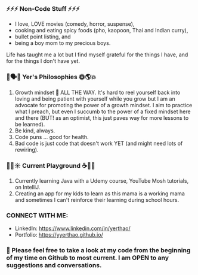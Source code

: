 
### ⚡⚡⚡ Non-Code Stuff ⚡⚡⚡
* I love, LOVE movies (comedy, horror, suspense), 
* cooking and eating spicy foods (pho, kaopoon, Thai and Indian curry), 
* bullet point listing, and 
* being a boy mom to my precious boys. 

Life has taught me a lot but I find myself grateful for the things I have, and for the things I don't have yet.

### 🧐🗣🧞 Yer's Philosophies 🌞🌎💥
1. Growth mindset 🌱 ALL THE WAY. It's hard to reel yourself back into loving and being patient with yourself while you grow but I am an advocate for promoting the power of a growth mindset. I aim to practice what I preach, but even I succumb to the power of a fixed mindset here and there (BUT! as an optimist, this just paves way for more lessons to be learned).
2. Be kind, always.
3. Code puns ... good for health.
4. Bad code is just code that doesn't work YET (and might need lots of rewiring).

### 🔭🌈☀️ Current Playground ☕️🥅🏀
1. Currently learning Java with a Udemy course, YouTube Mosh tutorials, on IntelliJ.
2. Creating an app for my kids to learn as this mama is a working mama and sometimes I can't reinforce their learning during school hours.

### CONNECT WITH ME:
* LinkedIn: https://www.linkedin.com/in/yerthao/
* Portfolio: https://yyerthao.github.io/


### 💬 Please feel free to take a look at my code from the beginning of my time on Github to most current. I am OPEN to any suggestions and conversations.



<!--
**yyerthao/yyerthao** is a ✨ _special_ ✨ repository because its `README.md` (this file) appears on your GitHub profile.

Here are some ideas to get you started:

- 🔭 I’m currently working on ...
- 🌱 I’m currently learning ...
- 👯 I’m looking to collaborate on ...
- 🤔 I’m looking for help with ...
- 💬 Ask me about ...
- 📫 How to reach me: ...
- 😄 Pronouns: ...
- ⚡ Fun fact: ...
-->
